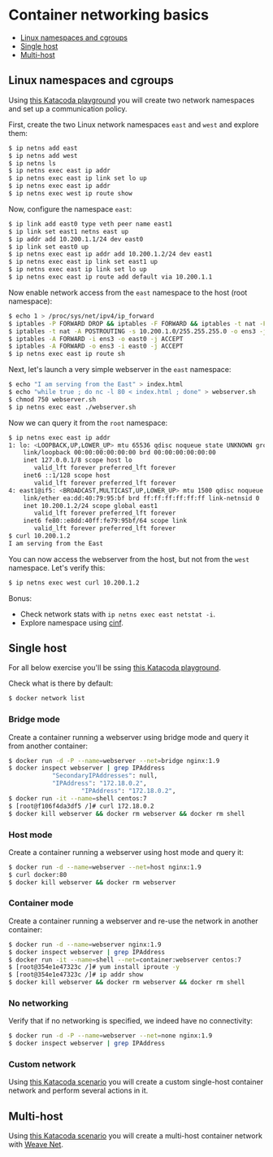 # Container networking basics

- [Linux namespaces and cgroups](#linux-namespaces-and-cgroups)
- [Single host](#single-host)
- [Multi-host](#multi-host)

## Linux namespaces and cgroups

Using [this Katacoda playground](https://www.katacoda.com/mhausenblas/scenarios/container-networking) you will create two network namespaces and set up a communication policy.

First, create the two Linux network namespaces `east` and `west` and explore them:

```bash
$ ip netns add east
$ ip netns add west
$ ip netns ls
$ ip netns exec east ip addr
$ ip netns exec east ip link set lo up
$ ip netns exec east ip addr
$ ip netns exec west ip route show
```

Now, configure the namespace `east`:

```bash
$ ip link add east0 type veth peer name east1
$ ip link set east1 netns east up
$ ip addr add 10.200.1.1/24 dev east0
$ ip link set east0 up
$ ip netns exec east ip addr add 10.200.1.2/24 dev east1
$ ip netns exec east ip link set east1 up
$ ip netns exec east ip link set lo up
$ ip netns exec east ip route add default via 10.200.1.1
```

Now enable network access from the `east` namespace to the host (root namespace):

```bash
$ echo 1 > /proc/sys/net/ipv4/ip_forward
$ iptables -P FORWARD DROP && iptables -F FORWARD && iptables -t nat -F
$ iptables -t nat -A POSTROUTING -s 10.200.1.0/255.255.255.0 -o ens3 -j MASQUERADE
$ iptables -A FORWARD -i ens3 -o east0 -j ACCEPT
$ iptables -A FORWARD -o ens3 -i east0 -j ACCEPT
$ ip netns exec east ip route sh
```

Next, let's launch a very simple webserver in the `east` namespace:

```bash
$ echo "I am serving from the East" > index.html
$ echo "while true ; do nc -l 80 < index.html ; done" > webserver.sh
$ chmod 750 webserver.sh
$ ip netns exec east ./webserver.sh
```

Now we can query it from the `root` namespace:

```bash
$ ip netns exec east ip addr
1: lo: <LOOPBACK,UP,LOWER_UP> mtu 65536 qdisc noqueue state UNKNOWN group default qlen 1
    link/loopback 00:00:00:00:00:00 brd 00:00:00:00:00:00
    inet 127.0.0.1/8 scope host lo
       valid_lft forever preferred_lft forever
    inet6 ::1/128 scope host
       valid_lft forever preferred_lft forever
4: east1@if5: <BROADCAST,MULTICAST,UP,LOWER_UP> mtu 1500 qdisc noqueue state UP group default qlen 1000
    link/ether ea:dd:40:79:95:bf brd ff:ff:ff:ff:ff:ff link-netnsid 0
    inet 10.200.1.2/24 scope global east1
       valid_lft forever preferred_lft forever
    inet6 fe80::e8dd:40ff:fe79:95bf/64 scope link
       valid_lft forever preferred_lft forever
$ curl 10.200.1.2
I am serving from the East
```

You can now access the webserver from the host, but not from the `west` namespace. Let's verify this:

```bash
$ ip netns exec west curl 10.200.1.2
```

Bonus:

- Check network stats with `ip netns exec east netstat -i`.
- Explore namespace using [cinf](https://github.com/mhausenblas/cinf).

## Single host

For all below exercise you'll be ssing [this Katacoda playground](https://katacoda.com/courses/docker/playground).

Check what is there by default:

```bash
$ docker network list
```

### Bridge mode

Create a container running a webserver using bridge mode and query it from another container:

```bash
$ docker run -d -P --name=webserver --net=bridge nginx:1.9
$ docker inspect webserver | grep IPAddress
            "SecondaryIPAddresses": null,
            "IPAddress": "172.18.0.2",
                    "IPAddress": "172.18.0.2",
$ docker run -it --name=shell centos:7
$ [root@f106f4da3df5 /]# curl 172.18.0.2
$ docker kill webserver && docker rm webserver && docker rm shell
```

### Host mode

Create a container running a webserver using host mode and query it:

```bash
$ docker run -d --name=webserver --net=host nginx:1.9
$ curl docker:80
$ docker kill webserver && docker rm webserver
```

### Container mode

Create a container running a webserver and re-use the network in another container:

```bash
$ docker run -d --name=webserver nginx:1.9 
$ docker inspect webserver | grep IPAddress
$ docker run -it --name=shell --net=container:webserver centos:7 
$ [root@354e1e47323c /]# yum install iproute -y
$ [root@354e1e47323c /]# ip addr show
$ docker kill webserver && docker rm webserver && docker rm shell
```

### No networking

Verify that if no networking is specified, we indeed have no connectivity:

```bash
$ docker run -d -P --name=webserver --net=none nginx:1.9
$ docker inspect webserver | grep IPAddress
```

### Custom network

Using [this Katacoda scenario](https://katacoda.com/courses/docker/networking-intro) you will create a custom single-host container network and perform several actions in it.


## Multi-host

Using [this Katacoda scenario](https://katacoda.com/courses/weave/hello-net) you will create a multi-host container network with [Weave Net](https://github.com/weaveworks/weave/).